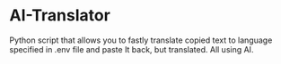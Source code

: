 # AI-Translator
Python script that allows you to fastly translate copied text to language specified in .env file and paste It back, but translated. All using AI.
